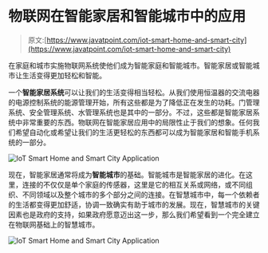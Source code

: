 # 物联网在智能家居和智能城市中的应用

> 原文:[https://www.javatpoint.com/iot-smart-home-and-smart-city](https://www.javatpoint.com/iot-smart-home-and-smart-city)

在家庭和城市实施物联网系统使他们成为智能家庭和智能城市。智能家居或智能城市让生活变得更加轻松和智能。

一个**智能家居系统**可以让我们的生活变得相当轻松。从我们使用恒温器的交流电器的电源控制系统的能源管理开始，所有这些都是为了降低正在发生的功耗。门管理系统、安全管理系统、水管理系统也是其中的一部分。不过，这些都是智能家居系统中非常重要的东西。物联网在智能家居应用中的局限性止于我们的想象。任何我们希望自动化或希望让我们的生活更轻松的东西都可以成为智能家居和智能手机系统的一部分。

![IoT Smart Home and Smart City Application](../Images/455dac12cdd982f0e19b3699460bbd2c.png)

现在，智能家居通常将成为**智能城市**的基础。智能城市是智能家居的进化。在这里，连接的不仅仅是单个家庭的传感器，这里是它的相互关系或网络，或不同组织、不同领域以及整个城市的多个部分之间的连接。在智慧城市中，每一个依赖者的生活都变得更加舒适，协调一致确实有助于城市的发展。现在，智慧城市的关键因素也是政府的支持，如果政府愿意迈出这一步，那么我们希望看到一个完全建立在物联网基础上的智慧城市。

![IoT Smart Home and Smart City Application](../Images/3d722eafcdaf129cd3b051cb4b54d574.png)